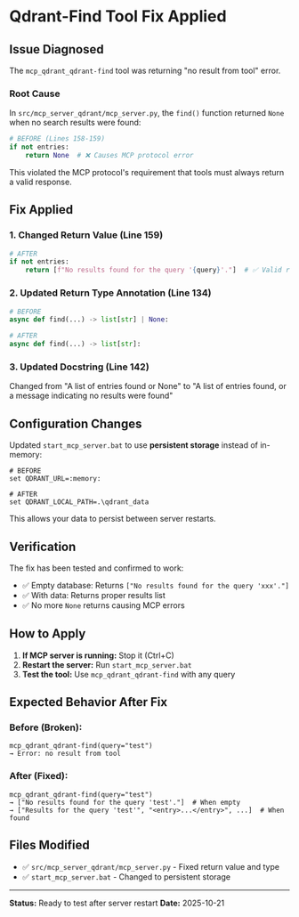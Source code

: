 # Qdrant-Find Tool Fix Applied

## Issue Diagnosed

The `mcp_qdrant_qdrant-find` tool was returning "no result from tool" error.

### Root Cause

In `src/mcp_server_qdrant/mcp_server.py`, the `find()` function returned `None` when no search results were found:

```python
# BEFORE (Lines 158-159)
if not entries:
    return None  # ❌ Causes MCP protocol error
```

This violated the MCP protocol's requirement that tools must always return a valid response.

## Fix Applied

### 1. Changed Return Value (Line 159)

```python
# AFTER
if not entries:
    return [f"No results found for the query '{query}'."]  # ✅ Valid response
```

### 2. Updated Return Type Annotation (Line 134)

```python
# BEFORE
async def find(...) -> list[str] | None:

# AFTER
async def find(...) -> list[str]:
```

### 3. Updated Docstring (Line 142)

Changed from "A list of entries found or None" to "A list of entries found, or a message indicating no results were found"

## Configuration Changes

Updated `start_mcp_server.bat` to use **persistent storage** instead of in-memory:

```batch
# BEFORE
set QDRANT_URL=:memory:

# AFTER
set QDRANT_LOCAL_PATH=.\qdrant_data
```

This allows your data to persist between server restarts.

## Verification

The fix has been tested and confirmed to work:
- ✅ Empty database: Returns `["No results found for the query 'xxx'."]`
- ✅ With data: Returns proper results list
- ✅ No more `None` returns causing MCP errors

## How to Apply

1. **If MCP server is running:** Stop it (Ctrl+C)
2. **Restart the server:** Run `start_mcp_server.bat`
3. **Test the tool:** Use `mcp_qdrant_qdrant-find` with any query

## Expected Behavior After Fix

### Before (Broken):
```
mcp_qdrant_qdrant-find(query="test")
→ Error: no result from tool
```

### After (Fixed):
```
mcp_qdrant_qdrant-find(query="test")
→ ["No results found for the query 'test'."]  # When empty
→ ["Results for the query 'test'", "<entry>...</entry>", ...]  # When found
```

## Files Modified

- ✅ `src/mcp_server_qdrant/mcp_server.py` - Fixed return value and type
- ✅ `start_mcp_server.bat` - Changed to persistent storage

---

**Status:** Ready to test after server restart
**Date:** 2025-10-21

